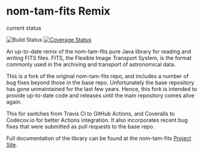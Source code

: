 # nom-tam-fits Remix

current status

![Build Status](https://github.com/attipaci/nom-tam-fits/actions/workflows/maven.yml/badge.svg)
[![Coverage Status](https://codecov.io/gh/attipaci/nom-tam-fits/branch/master/graph/badge.svg?token=F85TJ906TN)](https://codecov.io/gh/attipaci/nom-tam-fits)



An up-to-date remix of the nom-tam-fits pure Java library for reading and writing FITS files. FITS, the Flexible Image Transport System, is the format commonly used in the archiving and transport of astronomical data.

This is a fork of the original nom-tam-fits repo, and includes a number of bug fixes beyond those in the base repo. Unfortunately the base repository has gone unmaintained for the last few years. Hence, this
fork is intended to provide up-to-date code and releases until the main repository comes alive again.

This for switches from Travis CI to GitHub Actions, and Coveralls to Codecov.io for better Actions integration. It also incorporates recent bug fixes that were submitted as pull requests to the base repo.

Full documentation of the library can be found at the nom-tam-fits [Project Site](http://nom-tam-fits.github.io/nom-tam-fits/ "nom-tam-fits project site").
